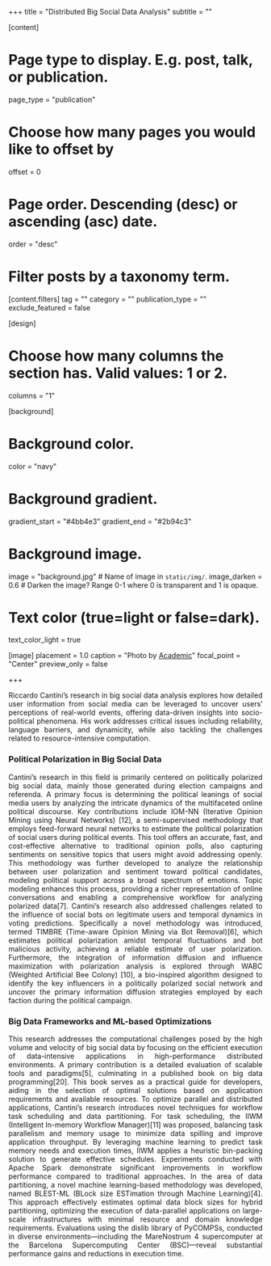 +++
title = "Distributed Big Social Data Analysis"
subtitle = ""


[content]
  # Page type to display. E.g. post, talk, or publication.
  page_type = "publication"
  
  
  # Choose how many pages you would like to offset by
  offset = 0

  # Page order. Descending (desc) or ascending (asc) date.
  order = "desc"

  # Filter posts by a taxonomy term.
  [content.filters]
    tag = ""
    category = ""
    publication_type = ""
    exclude_featured = false

[design]
  # Choose how many columns the section has. Valid values: 1 or 2.
  columns = "1"


[background]
  # Background color.
  color = "navy"
  
  # Background gradient.
  gradient_start = "#4bb4e3"
  gradient_end = "#2b94c3"
  
  # Background image.
  image = "background.jpg"  # Name of image in `static/img/`.
  image_darken = 0.6  # Darken the image? Range 0-1 where 0 is transparent and 1 is opaque.

  # Text color (true=light or false=dark).
  text_color_light = true

[image]
placement = 1.0
caption = "Photo by [Academic](https://sourcethemes.com/academic/)"
focal_point = "Center"
preview_only = false

+++
<div style="text-align: justify">
Riccardo Cantini’s research in big social data analysis explores how detailed user information from social media can be leveraged to uncover users’ perceptions of real-world events, offering data-driven insights into socio-political phenomena. His work addresses critical issues including reliability, language barriers, and dynamicity, while also tackling the challenges related to resource-intensive computation.

<h3>Political Polarization in Big Social Data</h3>
Cantini’s research in this field is primarily centered on politically polarized big social data, mainly those generated during election campaigns and referenda. A primary focus is determining the political leanings of social media users by analyzing the intricate dynamics of the multifaceted online political discourse. Key contributions include IOM-NN (Iterative Opinion Mining using Neural Networks) [12], a semi-supervised methodology that employs feed-forward neural networks to estimate the political polarization of social users during political events. This tool offers an accurate, fast, and cost-effective alternative to traditional opinion polls, also capturing sentiments on sensitive topics that users might avoid addressing openly. This methodology was further developed to analyze the relationship between user polarization and sentiment toward political candidates, modeling political support across a broad spectrum of emotions. Topic modeling enhances this process, providing a richer representation of online conversations and enabling a comprehensive workflow for analyzing polarized data[7]. Cantini’s research also addressed challenges related to the influence of social bots on legitimate users and temporal dynamics in voting predictions. Specifically a novel methodology was introduced, termed TIMBRE (Time-aware Opinion Mining via Bot Removal)[6], which estimates political polarization amidst temporal fluctuations and bot malicious activity, achieving a reliable estimate of user polarization. Furthermore, the integration of information diffusion and influence maximization with polarization analysis is explored through WABC (Weighted Artificial Bee Colony) [10], a bio-inspired algorithm designed to identify the key influencers in a politically polarized social network and uncover the primary information diffusion strategies employed by each faction during the political campaign.

<h3>Big Data Frameworks and ML-based Optimizations</h3>
This research addresses the computational challenges posed by the high volume and velocity of big social data by focusing on the efficient execution of data-intensive applications in high-performance distributed environments. A primary contribution is a detailed evaluation of scalable tools and paradigms[5], culminating in a published book on big data programming[20]. This book serves as a practical guide for developers, aiding in the selection of optimal solutions based on application requirements and available resources. To optimize parallel and distributed applications, Cantini’s research introduces novel techniques for workflow task scheduling and data partitioning. For task scheduling, the IIWM (Intelligent In-memory Workflow Manager)[11] was proposed, balancing task parallelism and memory usage to minimize data spilling and improve application throughput. By leveraging machine learning to predict task memory needs and execution times, IIWM applies a heuristic bin-packing solution to generate effective schedules. Experiments conducted with Apache Spark demonstrate significant improvements in workflow performance compared to traditional approaches. In the area of data partitioning, a novel machine learning-based methodology was developed, named BLEST-ML (BLock size ESTimation through Machine Learning)[4]. This approach effectively estimates optimal data block sizes for hybrid partitioning, optimizing the execution of data-parallel applications on large-scale infrastructures with minimal resource and domain knowledge requirements. Evaluations using the dislib library of PyCOMPSs, conducted in diverse environments—including the MareNostrum 4 supercomputer at the Barcelona Supercomputing Center (BSC)—reveal substantial performance gains and reductions in execution time.
</div>

